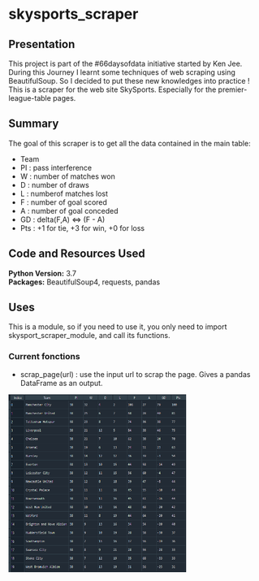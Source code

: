 # skysports_scraper

## Presentation

This project is part of the #66daysofdata initiative started by Ken Jee.
During this Journey I learnt some techniques of web scraping using BeautifulSoup. So I decided to put these new knowledges into practice !
This is a scraper for the web site SkySports. Especially for the premier-league-table pages.

## Summary

The goal of this scraper is to get all the data contained in the main table:
* Team
* PI : pass interference
* W : number of matches won
* D : number of draws
* L : numberof matches lost
* F : number of goal scored
* A : number of goal conceded
* GD : delta(F,A) <=> (F - A)
* Pts : +1 for tie, +3 for win, +0 for loss

## Code and Resources Used

**Python Version:** 3.7\
**Packages:** BeautifulSoup4, requests, pandas

## Uses

This is a module, so if you need to use it, you only need to import skysport_scraper_module, and call its functions.

### Current fonctions

* scrap_page(url) : use the input url to scrap the page. Gives a pandas DataFrame as an output.

<img src="img/result_DataFrame.PNG" alt="scrap_page_output_exemple" width="350" height="350">
